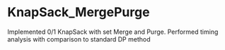 # KnapSack_MergePurge
Implemented 0/1 KnapSack with set Merge and Purge. Performed timing analysis with comparison to standard DP method
